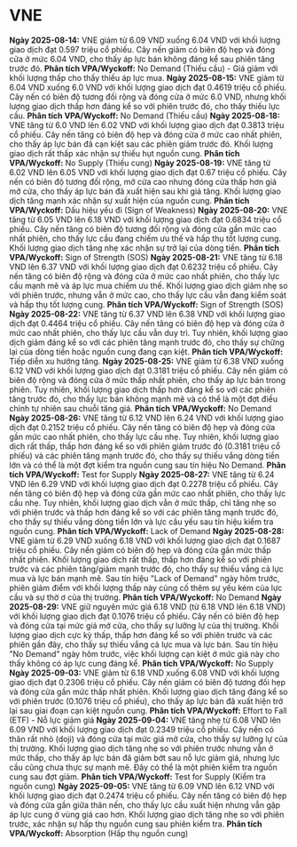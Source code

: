 # VNE

**Ngày 2025-08-14:** VNE giảm từ 6.09 VND xuống 6.04 VND với khối lượng giao dịch đạt 0.597 triệu cổ phiếu. Cây nến giảm có biên độ hẹp và đóng cửa ở mức 6.04 VND, cho thấy áp lực bán không đáng kể sau phiên tăng trước đó. **Phân tích VPA/Wyckoff:** No Demand (Thiếu cầu) - Giá giảm với khối lượng thấp cho thấy thiếu áp lực mua.
**Ngày 2025-08-15:** VNE giảm từ 6.04 VND xuống 6.0 VND với khối lượng giao dịch đạt 0.4619 triệu cổ phiếu. Cây nến có biên độ tương đối rộng và đóng cửa ở mức 6.0 VND, nhưng khối lượng giao dịch thấp hơn đáng kể so với phiên trước đó, cho thấy thiếu lực cầu. **Phân tích VPA/Wyckoff:** No Demand (Thiếu cầu)
**Ngày 2025-08-18:** VNE tăng từ 6.0 VND lên 6.02 VND với khối lượng giao dịch đạt 0.3813 triệu cổ phiếu. Cây nến tăng có biên độ hẹp và đóng cửa ở mức cao nhất phiên, cho thấy áp lực bán đã cạn kiệt sau các phiên giảm trước đó. Khối lượng giao dịch rất thấp xác nhận sự thiếu hụt nguồn cung. **Phân tích VPA/Wyckoff:** No Supply (Thiếu cung)
**Ngày 2025-08-19:** VNE tăng từ 6.02 VND lên 6.05 VND với khối lượng giao dịch đạt 0.67 triệu cổ phiếu. Cây nến có biên độ tương đối rộng, mở cửa cao nhưng đóng cửa thấp hơn giá mở cửa, cho thấy áp lực bán đã xuất hiện sau khi giá tăng. Khối lượng giao dịch tăng mạnh xác nhận sự xuất hiện của nguồn cung. **Phân tích VPA/Wyckoff:** Dấu hiệu yếu đi (Sign of Weakness)
**Ngày 2025-08-20:** VNE tăng từ 6.05 VND lên 6.18 VND với khối lượng giao dịch đạt 0.6834 triệu cổ phiếu. Cây nến tăng có biên độ tương đối rộng và đóng cửa gần mức cao nhất phiên, cho thấy lực cầu đang chiếm ưu thế và hấp thụ tốt lượng cung. Khối lượng giao dịch tăng nhẹ xác nhận sự trở lại của dòng tiền. **Phân tích VPA/Wyckoff:** Sign of Strength (SOS)
**Ngày 2025-08-21:** VNE tăng từ 6.18 VND lên 6.37 VND với khối lượng giao dịch đạt 0.6232 triệu cổ phiếu. Cây nến tăng có biên độ rộng và đóng cửa ở mức cao nhất phiên, cho thấy lực cầu mạnh mẽ và áp lực mua chiếm ưu thế. Khối lượng giao dịch giảm nhẹ so với phiên trước, nhưng vẫn ở mức cao, cho thấy lực cầu vẫn đang kiểm soát và hấp thụ tốt lượng cung. **Phân tích VPA/Wyckoff:** Sign of Strength (SOS)
**Ngày 2025-08-22:** VNE tăng từ 6.37 VND lên 6.38 VND với khối lượng giao dịch đạt 0.4464 triệu cổ phiếu. Cây nến tăng có biên độ hẹp và đóng cửa ở mức cao nhất phiên, cho thấy lực cầu vẫn duy trì. Tuy nhiên, khối lượng giao dịch giảm đáng kể so với các phiên tăng mạnh trước đó, cho thấy sự chững lại của dòng tiền hoặc nguồn cung đang cạn kiệt. **Phân tích VPA/Wyckoff:** Tiếp diễn xu hướng tăng.
**Ngày 2025-08-25:** VNE giảm từ 6.38 VND xuống 6.12 VND với khối lượng giao dịch đạt 0.3181 triệu cổ phiếu. Cây nến giảm có biên độ rộng và đóng cửa ở mức thấp nhất phiên, cho thấy áp lực bán trong phiên. Tuy nhiên, khối lượng giao dịch thấp hơn đáng kể so với các phiên tăng trước đó, cho thấy lực bán không mạnh mẽ và có thể là một đợt điều chỉnh tự nhiên sau chuỗi tăng giá. **Phân tích VPA/Wyckoff:** No Demand
**Ngày 2025-08-26:** VNE tăng từ 6.12 VND lên 6.24 VND với khối lượng giao dịch đạt 0.2152 triệu cổ phiếu. Cây nến tăng có biên độ hẹp và đóng cửa gần mức cao nhất phiên, cho thấy lực cầu nhẹ. Tuy nhiên, khối lượng giao dịch rất thấp, thấp hơn đáng kể so với phiên giảm trước đó (0.3181 triệu cổ phiếu) và các phiên tăng mạnh trước đó, cho thấy sự thiếu vắng dòng tiền lớn và có thể là một đợt kiểm tra nguồn cung sau tín hiệu No Demand. **Phân tích VPA/Wyckoff:** Test for Supply
**Ngày 2025-08-27:** VNE tăng từ 6.24 VND lên 6.29 VND với khối lượng giao dịch đạt 0.2278 triệu cổ phiếu. Cây nến tăng có biên độ hẹp và đóng cửa gần mức cao nhất phiên, cho thấy lực cầu nhẹ. Tuy nhiên, khối lượng giao dịch vẫn ở mức thấp, chỉ tăng nhẹ so với phiên trước và thấp hơn đáng kể so với các phiên tăng mạnh trước đó, cho thấy sự thiếu vắng dòng tiền lớn và lực cầu yếu sau tín hiệu kiểm tra nguồn cung. **Phân tích VPA/Wyckoff:** Lack of Demand
**Ngày 2025-08-28:** VNE giảm từ 6.29 VND xuống 6.18 VND với khối lượng giao dịch đạt 0.1687 triệu cổ phiếu. Cây nến giảm có biên độ hẹp và đóng cửa gần mức thấp nhất phiên. Khối lượng giao dịch rất thấp, thấp hơn đáng kể so với phiên trước và các phiên tăng/giảm mạnh trước đó, cho thấy sự thiếu vắng cả lực mua và lực bán mạnh mẽ. Sau tín hiệu "Lack of Demand" ngày hôm trước, phiên giảm điểm với khối lượng thấp này củng cố thêm sự yếu kém của lực cầu và sự thờ ơ của thị trường. **Phân tích VPA/Wyckoff:** No Demand
**Ngày 2025-08-29:** VNE giữ nguyên mức giá 6.18 VND (từ 6.18 VND lên 6.18 VND) với khối lượng giao dịch đạt 0.1076 triệu cổ phiếu. Cây nến có biên độ hẹp và đóng cửa tại mức giá mở cửa, cho thấy sự lưỡng lự của thị trường. Khối lượng giao dịch cực kỳ thấp, thấp hơn đáng kể so với phiên trước và các phiên gần đây, cho thấy sự thiếu vắng cả lực mua và lực bán. Sau tín hiệu "No Demand" ngày hôm trước, việc khối lượng cạn kiệt ở mức giá này cho thấy không có áp lực cung đáng kể. **Phân tích VPA/Wyckoff:** No Supply
**Ngày 2025-09-03:** VNE giảm từ 6.18 VND xuống 6.08 VND với khối lượng giao dịch đạt 0.2306 triệu cổ phiếu. Cây nến giảm có biên độ tương đối hẹp và đóng cửa gần mức thấp nhất phiên. Khối lượng giao dịch tăng đáng kể so với phiên trước (0.1076 triệu cổ phiếu), cho thấy áp lực bán đã xuất hiện trở lại sau giai đoạn cạn kiệt nguồn cung. **Phân tích VPA/Wyckoff:** Effort to Fall (ETF) - Nỗ lực giảm giá
**Ngày 2025-09-04:** VNE tăng nhẹ từ 6.08 VND lên 6.09 VND với khối lượng giao dịch đạt 0.2349 triệu cổ phiếu. Cây nến có thân rất nhỏ (doji) và đóng cửa tại mức giá mở cửa, cho thấy sự lưỡng lự của thị trường. Khối lượng giao dịch tăng nhẹ so với phiên trước nhưng vẫn ở mức thấp, cho thấy áp lực bán đã giảm bớt sau nỗ lực giảm giá, nhưng lực cầu cũng chưa thực sự mạnh mẽ. Đây có thể là một phiên kiểm tra nguồn cung sau đợt giảm. **Phân tích VPA/Wyckoff:** Test for Supply (Kiểm tra nguồn cung)
**Ngày 2025-09-05:** VNE tăng từ 6.09 VND lên 6.12 VND với khối lượng giao dịch đạt 0.2474 triệu cổ phiếu. Cây nến tăng có biên độ hẹp và đóng cửa gần giữa thân nến, cho thấy lực cầu xuất hiện nhưng vẫn gặp áp lực cung ở vùng giá cao hơn. Khối lượng giao dịch tăng nhẹ so với phiên trước, xác nhận sự hấp thụ nguồn cung sau phiên kiểm tra. **Phân tích VPA/Wyckoff:** Absorption (Hấp thụ nguồn cung)
